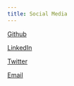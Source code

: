 ```yaml
---
title: Social Media
---
```


[Github](https://github.com/dhruvag2000)

[LinkedIn](https://www.linkedin.com/in/dhruva-gole/)

[Twitter](https://twitter.com/DhruvaGole)

[Email](mailto:goledhruva@gmail.com)

